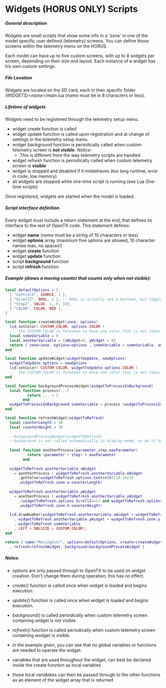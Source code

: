 
# Widgets (HORUS ONLY) Scripts

##### General description

Widgets are small scripts that show some info in a 'zone' in one of the model specific user defined (telemetry) screens. You can define those screens within the telemetry menu on the HORUS. 

Each model can have up to five custom screens, with up to 8 widgets per screen, depending on their size and layout. Each instance of a widget has his own custom settings.

##### File Location

Widgets are located on the SD card, each in their specific folder /WIDGETS/&lt;*name*&gt;/main.lua (*name* must be in 8 characters or less).

##### Lifetime of widgets

Widgets need to be registered through the telemetry setup menu.

* widget create function is called
* widget update function is called upon registration and at change of settings in the telemetry setup menu.
* widget background function is periodically called when custom telemetry screen is **not visible**. *Notice*:
  * This is different from the way telemetry scripts are handled
* widget refresh function is periodically called when custom telemetry screen is **visible**
* widget is stopped and disabled if it misbehaves (too long runtime, error in code, low memory)
* all widgets are stopped while one-time script is running (see Lua One-time scripts)

Once registered, widgets are started when the model is loaded.

##### Script interface definition

Every widget must include a return statement at the end, that defines its interface to the rest of OpenTX code. This statement defines:
* widget **name** (*name* must be a string of 10 characters or less)
* widget **options** array (maximum five options are allowed, 10 character names max, no spaces!)
* widget **create** function
* widget **update** function
* script **background** function
* script **refresh** function

##### Example (draws a moving counter that counts only when not visible):

```lua
local defaultOptions = {
  { "ControlX", SOURCE, 1 },
  { "ScrollZ", BOOL, 1 }, -- BOOL is actually not a boolean, but toggles between 0 and 1
  { "StepZ", VALUE, 1, 0, 10},
  { "COLOR", COLOR, RED },
}

local function createWidget(zone, options)
  lcd.setColor( CUSTOM_COLOR, options.COLOR )
  --  the CUSTOM_COLOR is foreseen to have one color that is not radio template related, but it can be used by other widgets as well!
  local someVariable = 0
  local anotherVariable = {xWidget=0, yWidget = 0}
  return { zone=zone, options=options , someVariable = someVariable, anotherVariable=anotherVariable }
end

local function updateWidget(widgetToUpdate, newOptions)
  widgetToUpdate.options = newOptions
  lcd.setColor( CUSTOM_COLOR, widgetToUpdate.options.COLOR )
  --  the CUSTOM_COLOR is foreseen to have one color that is not radio template related, but it can be used by other widgets as well!
end

local function backgroundProcessWidget(widgetToProcessInBackground)
  local function process(...)
          return ... + 1
        end
  widgetToProcessInBackground.someVariable = process (widgetToProcessInBackground.someVariable)
end

local function refreshWidget(widgetToRefresh)
  local counterLength = 50
  local counterHeight = 30
  
  --backgroundProcessWidget(widgetToRefresh) 
  --background is not called automatically in display mode, so do it here if you need it.
  
  local function anotherProcess(parameter,step,maxParameter)
          return (parameter + step) % maxParameter
        end
  
  widgetToRefresh.anotherVariable.xWidget 
    = anotherProcess ( widgetToRefresh.anotherVariable.xWidget
      ,getValue(widgetToRefresh.options.ControlX)/10.24/20 
      ,widgetToRefresh.zone.w-counterLength)
    
  widgetToRefresh.anotherVariable.yWidget 
    = anotherProcess ( widgetToRefresh.anotherVariable.yWidget
      ,(widgetToRefresh.options.ScrollZ==1) and widgetToRefresh.options.StepZ or 0
      ,widgetToRefresh.zone.h-counterHeight)
    
  lcd.drawNumber(widgetToRefresh.anotherVariable.xWidget + widgetToRefresh.zone.x
    , widgetToRefresh.anotherVariable.yWidget + widgetToRefresh.zone.y
    , widgetToRefresh.someVariable
    , LEFT + DBLSIZE + CUSTOM_COLOR);
end

return { name="MovingCntr", options=defaultOptions, create=createWidget, update=updateWidget
  , refresh=refreshWidget, background=backgroundProcessWidget }
```

##### Notes:

* *options* are only passed through to OpenTX to be used on widget creation. Don't change them during operation, this has no effect.
* *create()* function is called once when widget is loaded and begins execution.
* *update()* function is called once when widget is loaded and begins execution.
* *background()* is called periodically when custom telemetry screen containing widget is not visible.
* *refresh()* function is called periodically when custom telemetry screen containing wodget is visible.

* in the example given, you can see that no global variables or functions are needed to operate the widget.
* variables that are used throughout the widget, can best be declared *inside* the create function as local variables
* those local variablkes can then be passed through to the other functions as an element of the widget array that is returned
